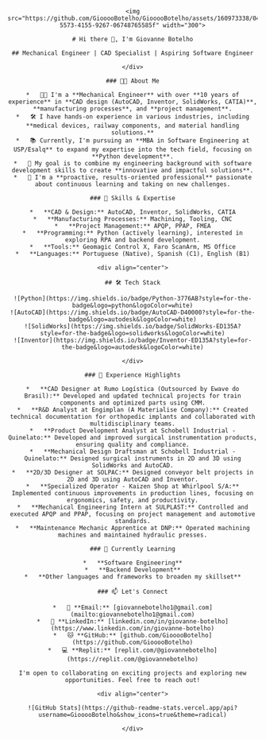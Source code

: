 <div align="center">

    <img src="https://github.com/GiooooBotelho/GiooooBotelho/assets/160973338/04650020-5573-4155-9267-06748765585f" width="300">
    
    # Hi there 👋, I'm Giovanne Botelho
    
    ## Mechanical Engineer | CAD Specialist | Aspiring Software Engineer
    
    </div>
    
    ### 👨‍💻 About Me
    
    *   👨‍🎓 I'm a **Mechanical Engineer** with over **10 years of experience** in **CAD design (AutoCAD, Inventor, SolidWorks, CATIA)**, **manufacturing processes**, and **project management**.
    *   🛠️ I have hands-on experience in various industries, including **medical devices, railway components, and material handling solutions.**
    *   📚 Currently, I'm pursuing an **MBA in Software Engineering at USP/Esalq** to expand my expertise into the tech field, focusing on **Python development**.
    *   🎯 My goal is to combine my engineering background with software development skills to create **innovative and impactful solutions**.
    *   🌟 I'm a **proactive, results-oriented professional** passionate about continuous learning and taking on new challenges.
    
    ### 🚀 Skills & Expertise
    
    *   **CAD & Design:** AutoCAD, Inventor, SolidWorks, CATIA
    *   **Manufacturing Processes:** Machining, Tooling, CNC
    *   **Project Management:** APQP, PPAP, FMEA
    *   **Programming:** Python (actively learning), interested in exploring RPA and backend development.
    *   **Tools:** Geomagic Control X, Faro ScanArm, MS Office
    *   **Languages:** Portuguese (Native), Spanish (C1), English (B1)
    
    <div align="center">
    
    ## 🛠️ Tech Stack
    
    ![Python](https://img.shields.io/badge/Python-3776AB?style=for-the-badge&logo=python&logoColor=white)
    ![AutoCAD](https://img.shields.io/badge/AutoCAD-D40000?style=for-the-badge&logo=autodesk&logoColor=white)
    ![SolidWorks](https://img.shields.io/badge/SolidWorks-ED135A?style=for-the-badge&logo=solidworks&logoColor=white)
    ![Inventor](https://img.shields.io/badge/Inventor-ED135A?style=for-the-badge&logo=autodesk&logoColor=white)
    
    </div>
    
    ### 💼 Experience Highlights
    
    *   **CAD Designer at Rumo Logística (Outsourced by Ewave do Brasil):** Developed and updated technical projects for train components and optimized parts using CMM.
    *   **R&D Analyst at Engimplan (A Materialise Company):** Created technical documentation for orthopedic implants and collaborated with multidisciplinary teams.
    *   **Product Development Analyst at Schobell Industrial - Quinelato:** Developed and improved surgical instrumentation products, ensuring quality and compliance.
    *   **Mechanical Design Draftsman at Schobell Industrial - Quinelato:** Designed surgical instruments in 2D and 3D using SolidWorks and AutoCAD.
    *   **2D/3D Designer at SOLPAC:** Designed conveyor belt projects in 2D and 3D using AutoCAD and Inventor.
    *   **Specialized Operator - Kaizen Shop at Whirlpool S/A:** Implemented continuous improvements in production lines, focusing on ergonomics, safety, and productivity.
    *   **Mechanical Engineering Intern at SULPLAST:** Controlled and executed APQP and PPAP, focusing on project management and automotive standards.
    *   **Maintenance Mechanic Apprentice at DNP:** Operated machining machines and maintained hydraulic presses.
    
    ### 🌱 Currently Learning
    
    *   **Software Engineering**
    *   **Backend Development**
    *   **Other languages and frameworks to broaden my skillset**
    
    ### 📫 Let's Connect
    
    *   📧 **Email:** [giovannebotelho1@gmail.com](mailto:giovannebotelho1@gmail.com)
    *   💼 **LinkedIn:** [linkedin.com/in/giovanne-botelho](https://www.linkedin.com/in/giovanne-botelho)
    *   🐱 **GitHub:** [github.com/GiooooBotelho](https://github.com/GiooooBotelho)
    *   💻 **Replit:** [replit.com/@giovannebotelho](https://replit.com/@giovannebotelho)
    
    I'm open to collaborating on exciting projects and exploring new opportunities. Feel free to reach out!
    
    <div align="center">
    
    ![GitHub Stats](https://github-readme-stats.vercel.app/api?username=GiooooBotelho&show_icons=true&theme=radical)
    
    </div>
